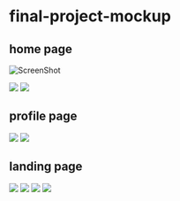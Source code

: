 # final-project-mockup

## home page
![ScreenShot](/images/home1.png)

<img class="ui medium centered image" src="/images/home2.png">

<img class="ui medium centered image" src="/images/home3.png">

## profile page
<img class="ui medium centered image" src="/images/account1.png">

<img class="ui medium centered image" src="/images/account2.png">

## landing page
<img class="ui medium centered image" src="/images/land1.png">

<img class="ui medium centered image" src="/images/land2.png">

<img class="ui medium centered image" src="/images/land3.png">

<img class="ui medium centered image" src="/images/land4.png">